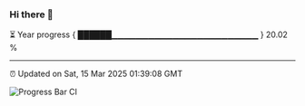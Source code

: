 ### Hi there 👋

⏳ Year progress { ██████▁▁▁▁▁▁▁▁▁▁▁▁▁▁▁▁▁▁▁▁▁▁▁▁ } 20.02 %

---

⏰ Updated on Sat, 15 Mar 2025 01:39:08 GMT

![Progress Bar CI](https://github.com/liununu/liununu/workflows/Progress%20Bar%20CI/badge.svg)
